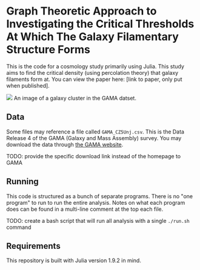 # Graph Theoretic Approach to Investigating the Critical Thresholds At Which The Galaxy Filamentary Structure Forms

This is the code for a cosmology study primarily using Julia. This study aims to find the critical density (using percolation theory) that galaxy filaments form at. You can view the paper here: [link to paper, only put when published].

![](https://github.com/AlexanderJCS/JANGL/assets/98898166/0436f41f-7651-492a-8a57-9b154368ba13)
An image of a galaxy cluster in the GAMA datset.


## Data
Some files may reference a file called `GAMA_CZ5Unj.csv`. This is the Data Release 4 of the GAMA (Galaxy and Mass Assembly) survey. You may download the data through [the GAMA website](http://www.gama-survey.org/dr4/).

TODO: provide the specific download link instead of the homepage to GAMA

## Running

This code is structured as a bunch of separate programs. There is no "one program" to run to run the entire analysis. Notes on what each program does can be found in a multi-line comment at the top each file.

TODO: create a bash script that will run all analysis with a single `./run.sh` command

## Requirements

This repository is built with Julia version 1.9.2 in mind.